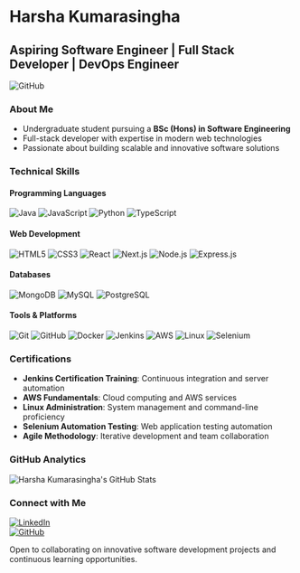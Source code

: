 # Harsha Kumarasingha

## Aspiring Software Engineer | Full Stack Developer | DevOps Engineer

![GitHub](https://img.shields.io/github/followers/HarshaKTM?label=Follow&style=social)

### About Me

- Undergraduate student pursuing a **BSc (Hons) in Software Engineering**
- Full-stack developer with expertise in modern web technologies
- Passionate about building scalable and innovative software solutions

### Technical Skills

#### Programming Languages
![Java](https://img.shields.io/badge/Java-ED8B00?style=for-the-badge&logo=java&logoColor=white)
![JavaScript](https://img.shields.io/badge/JavaScript-F7DF1E?style=for-the-badge&logo=javascript&logoColor=black)
![Python](https://img.shields.io/badge/Python-3776AB?style=for-the-badge&logo=python&logoColor=white)
![TypeScript](https://img.shields.io/badge/TypeScript-3178C6?style=for-the-badge&logo=typescript&logoColor=white)

#### Web Development
![HTML5](https://img.shields.io/badge/HTML5-E34F26?style=for-the-badge&logo=html5&logoColor=white)
![CSS3](https://img.shields.io/badge/CSS3-1572B6?style=for-the-badge&logo=css3&logoColor=white)
![React](https://img.shields.io/badge/React-20232A?style=for-the-badge&logo=react&logoColor=61DAFB)
![Next.js](https://img.shields.io/badge/Next.js-000000?style=for-the-badge&logo=nextdotjs&logoColor=white)
![Node.js](https://img.shields.io/badge/Node.js-43853D?style=for-the-badge&logo=node.js&logoColor=white)
![Express.js](https://img.shields.io/badge/Express.js-404D59?style=for-the-badge)

#### Databases
![MongoDB](https://img.shields.io/badge/MongoDB-4EA94B?style=for-the-badge&logo=mongodb&logoColor=white)
![MySQL](https://img.shields.io/badge/MySQL-00000F?style=for-the-badge&logo=mysql&logoColor=white)
![PostgreSQL](https://img.shields.io/badge/PostgreSQL-316192?style=for-the-badge&logo=postgresql&logoColor=white)

#### Tools & Platforms
![Git](https://img.shields.io/badge/Git-F05032?style=for-the-badge&logo=git&logoColor=white)
![GitHub](https://img.shields.io/badge/GitHub-100000?style=for-the-badge&logo=github&logoColor=white)
![Docker](https://img.shields.io/badge/Docker-2CA5E0?style=for-the-badge&logo=docker&logoColor=white)
![Jenkins](https://img.shields.io/badge/Jenkins-D24939?style=for-the-badge&logo=jenkins&logoColor=white)
![AWS](https://img.shields.io/badge/AWS-232F3E?style=for-the-badge&logo=amazon-aws&logoColor=white)
![Linux](https://img.shields.io/badge/Linux-FCC624?style=for-the-badge&logo=linux&logoColor=black)
![Selenium](https://img.shields.io/badge/Selenium-43B02A?style=for-the-badge&logo=selenium&logoColor=white)

### Certifications

- **Jenkins Certification Training**: Continuous integration and server automation
- **AWS Fundamentals**: Cloud computing and AWS services
- **Linux Administration**: System management and command-line proficiency
- **Selenium Automation Testing**: Web application testing automation
- **Agile Methodology**: Iterative development and team collaboration

### GitHub Analytics

![Harsha Kumarasingha's GitHub Stats](https://github-readme-stats.vercel.app/api?username=HarshaKTM&show_icons=true&theme=dark)

### Connect with Me

[![LinkedIn](https://img.shields.io/badge/LinkedIn-0077B5?style=for-the-badge&logo=linkedin&logoColor=white)](https://www.linkedin.com/in/HarshaKTM)  
[![GitHub](https://img.shields.io/badge/GitHub-100000?style=for-the-badge&logo=github&logoColor=white)](https://github.com/HarshaKTM)

Open to collaborating on innovative software development projects and continuous learning opportunities.
